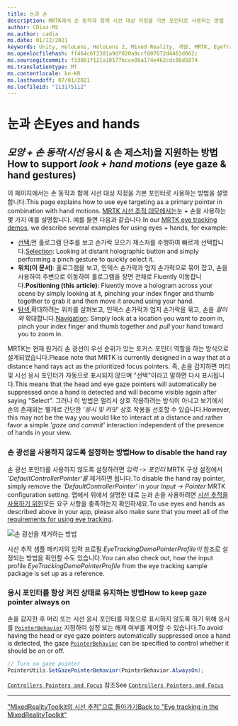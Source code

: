 ```yaml
---
title: 눈과 손
description: MRTK에서 손 동작과 함께 시선 대상 지정을 기본 포인터로 사용하는 방법
author: CDiaz-MS
ms.author: cadia
ms.date: 01/12/2021
keywords: Unity, HoloLens, HoloLens 2, Mixed Reality, 개발, MRTK, EyeTracking,
ms.openlocfilehash: ff464c6f2381a9df020a9ccf807672d4463d662c
ms.sourcegitcommit: f338b1f121a10577bcce08a174e462cdc86d5874
ms.translationtype: MT
ms.contentlocale: ko-KR
ms.lasthandoff: 07/01/2021
ms.locfileid: "113175112"
---
```

# <a name="eyes-and-hands"></a><span data-ttu-id="0a76f-104">눈과 손</span><span class="sxs-lookup"><span data-stu-id="0a76f-104">Eyes and hands</span></span>

## <a name="how-to-support-_look--hand-motions_-eye-gaze--hand-gestures"></a><span data-ttu-id="0a76f-105">_모양 + 손 동작(시선_ 응시 & 손 제스처)을 지원하는 방법</span><span class="sxs-lookup"><span data-stu-id="0a76f-105">How to support _look + hand motions_ (eye gaze & hand gestures)</span></span>

<span data-ttu-id="0a76f-106">이 페이지에서는 손 동작과 함께 시선 대상 지정을 기본 포인터로 사용하는 방법을 설명합니다.</span><span class="sxs-lookup"><span data-stu-id="0a76f-106">This page explains how to use eye targeting as a primary pointer in combination with hand motions.</span></span>
<span data-ttu-id="0a76f-107">[MRTK 시선 추적 데모에서는](../../example-scenes/eye-tracking-examples-overview.md)눈 + 손을 사용하는 몇 가지 예를 설명합니다. 예를 들면 다음과 같습니다.</span><span class="sxs-lookup"><span data-stu-id="0a76f-107">In our [MRTK eye tracking demos](../../example-scenes/eye-tracking-examples-overview.md), we describe several examples for using eyes + hands, for example:</span></span>

- <span data-ttu-id="0a76f-108">[선택:](eye-tracking-target-selection.md)먼 홀로그램 단추를 보고 손가락 모으기 제스처를 수행하여 빠르게 선택합니다.</span><span class="sxs-lookup"><span data-stu-id="0a76f-108">[Selection](eye-tracking-target-selection.md): Looking at distant holographic button and simply performing a pinch gesture to quickly select it.</span></span>
- <span data-ttu-id="0a76f-109">**위치(이 문서)**: 홀로그램을 보고, 인덱스 손가락과 엄지 손가락으로 묶어 잡고, 손을 사용하여 주변으로 이동하여 홀로그램을 장면 전체로 Fluently 이동합니다.</span><span class="sxs-lookup"><span data-stu-id="0a76f-109">**Positioning (this article)**: Fluently move a hologram across your scene by simply looking at it, pinching your index finger and thumb together to grab it and then move it around using your hand.</span></span>
- <span data-ttu-id="0a76f-110">[탐색:](eye-tracking-navigation.md)확대하려는 위치를 살펴보고, 인덱스 손가락과 엄지 손가락을 묶고, 손을 _끌어와_ 확대합니다.</span><span class="sxs-lookup"><span data-stu-id="0a76f-110">[Navigation](eye-tracking-navigation.md): Simply look at a location you want to zoom in, pinch your index finger and thumb together and _pull_ your hand toward you to zoom in.</span></span>

<span data-ttu-id="0a76f-111">MRTK는 현재 원거리 손 광선이 우선 순위가 있는 포커스 포인터 역할을 하는 방식으로 설계되었습니다.</span><span class="sxs-lookup"><span data-stu-id="0a76f-111">Please note that MRTK is currently designed in a way that at a distance hand rays act as the prioritized focus pointers.</span></span>
<span data-ttu-id="0a76f-112">즉, 손을 감지하면 머리 및 시선 응시 포인터가 자동으로 표시되지 않으며 "선택"이라고 말하면 다시 표시됩니다.</span><span class="sxs-lookup"><span data-stu-id="0a76f-112">This means that the head and eye gaze pointers will automatically be suppressed once a hand is detected and will become visible again after saying "Select".</span></span>
<span data-ttu-id="0a76f-113">그러나 이 방법은 멀리서 상호 작용하려는 방식이 아니고 보기에서 손의 존재와는 별개로 간단한 _'응시 및 커밋'_ 상호 작용을 선호할 수 있습니다.</span><span class="sxs-lookup"><span data-stu-id="0a76f-113">However, this may not be the way you would like to interact at a distance and rather favor a simple _'gaze and commit'_ interaction independent of the presence of hands in your view.</span></span>

### <a name="how-to-disable-the-hand-ray"></a><span data-ttu-id="0a76f-114">손 광선을 사용하지 않도록 설정하는 방법</span><span class="sxs-lookup"><span data-stu-id="0a76f-114">How to disable the hand ray</span></span>

<span data-ttu-id="0a76f-115">손 광선 포인터를 사용하지 않도록 설정하려면 _입력 -> 포인터_ MRTK 구성 설정에서 _'DefaultControllerPointer'를_ 제거하면 됩니다.</span><span class="sxs-lookup"><span data-stu-id="0a76f-115">To disable the hand ray pointer, simply remove the _'DefaultControllerPointer'_ in your _Input -> Pointer_ MRTK configuration setting.</span></span>
<span data-ttu-id="0a76f-116">앱에서 위에서 설명한 대로 눈과 손을 사용하려면 [시선 추적을 사용하기 위한](eye-tracking-basic-setup.md)모든 요구 사항을 충족하는지 확인하세요.</span><span class="sxs-lookup"><span data-stu-id="0a76f-116">To use eyes and hands as described above in your app, please also make sure that you meet all of the [requirements for using eye tracking](eye-tracking-basic-setup.md).</span></span>

![손 광선을 제거하는 방법](../../images/eye-tracking/mrtk_setup_removehandray.jpg)

<span data-ttu-id="0a76f-118">시선 추적 샘플 패키지의 입력 프로필 _EyeTrackingDemoPointerProfile이_ 참조로 설정되는 방법을 확인할 수도 있습니다.</span><span class="sxs-lookup"><span data-stu-id="0a76f-118">You can also check out, how the input profile _EyeTrackingDemoPointerProfile_ from the eye tracking sample package is set up as a reference.</span></span>

### <a name="how-to-keep-gaze-pointer-always-on"></a><span data-ttu-id="0a76f-119">응시 포인터를 항상 켜진 상태로 유지하는 방법</span><span class="sxs-lookup"><span data-stu-id="0a76f-119">How to keep gaze pointer always on</span></span>

<span data-ttu-id="0a76f-120">손을 감지한 후 머리 또는 시선 응시 포인터를 자동으로 표시하지 않도록 하기 위해 응시를 [`PointerBehavior`](xref:Microsoft.MixedReality.Toolkit.Input.PointerBehavior) 지정하여 설정 또는 해제 여부를 제어할 수 있습니다.</span><span class="sxs-lookup"><span data-stu-id="0a76f-120">To avoid having the head or eye gaze pointers automatically suppressed once a hand is detected, the gaze [`PointerBehavior`](xref:Microsoft.MixedReality.Toolkit.Input.PointerBehavior) can be specified to control whether it should be on or off.</span></span>

```c#
// Turn on gaze pointer
PointerUtils.SetGazePointerBehavior(PointerBehavior.AlwaysOn);
```

<span data-ttu-id="0a76f-121">[`Controllers Pointers and Focus`](../../../architecture/controllers-pointers-and-focus.md) 참조</span><span class="sxs-lookup"><span data-stu-id="0a76f-121">See [`Controllers Pointers and Focus`](../../../architecture/controllers-pointers-and-focus.md)</span></span>

---
[<span data-ttu-id="0a76f-122">"MixedRealityToolkit의 시선 추적"으로 돌아가기</span><span class="sxs-lookup"><span data-stu-id="0a76f-122">Back to "Eye tracking in the MixedRealityToolkit"</span></span>](eye-tracking-main.md)

